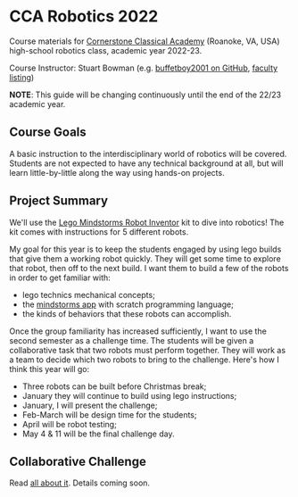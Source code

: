 # CCA Robotics 2022

Course materials for [Cornerstone Classical Academy](https://www.ccaroanoke.org) (Roanoke, VA, USA) high-school robotics class, academic year 2022-23.

Course Instructor: Stuart Bowman (e.g. [buffetboy2001 on GitHub](https://github.com/buffetboy2001), [faculty listing](https://cornerstoneclassicalroanoke.org/stuart-bowman))

**NOTE**: This guide will be changing continuously until the end of the 22/23 academic year.

## Course Goals

A basic instruction to the interdisciplinary world of robotics will be covered. Students are not expected to have any technical background at all, but will learn little-by-little along the way using hands-on projects.

## Project Summary

We'll use the [Lego Mindstorms Robot Inventor](https://www.lego.com/en-us/product/robot-inventor-51515) kit to dive into robotics! The kit comes with instructions for 5 different robots. 

My goal for this year is to keep the students engaged by using lego builds that give them a working robot quickly. They will get some time to explore that robot, then off to the next build. I want them to build a few of the robots in order to get familiar with:

* lego technics mechanical concepts;
* the [mindstorms app](https://apps.microsoft.com/store/detail/lego%C2%AE-mindstorms%C2%AE-robot-inventor/9MTQ0N7W1D6X?hl=en-us&gl=us) with scratch programming language;
* the kinds of behaviors that these robots can accomplish.

Once the group familiarity has increased sufficiently, I want to use the second semester as a challenge time. The students will be given a collaborative task that two robots must perform together. They will work as a team to decide which two robots to bring to the challenge. Here's how I think this year will go:

* Three robots can be built before Christmas break;
* January they will continue to build using lego instructions;
* January, I will present the challenge;
* Feb-March will be design time for the students;
* April will be robot testing;
* May 4 & 11 will be the final challenge day.

## Collaborative Challenge

Read [all about it](./challenge.md). Details coming soon.
